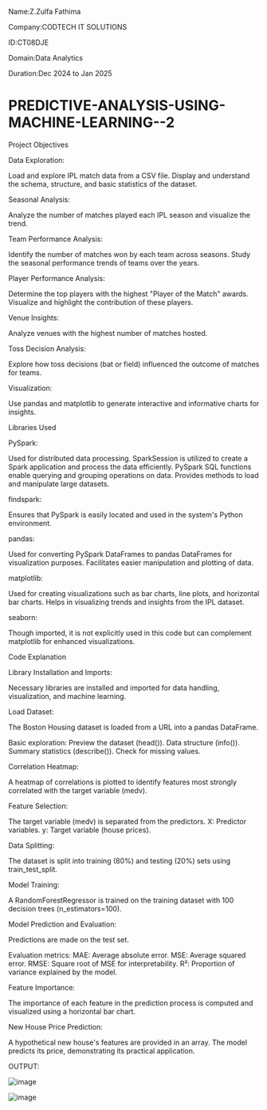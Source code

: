 Name:Z.Zulfa Fathima



Company:CODTECH IT SOLUTIONS


ID:CT08DJE


Domain:Data Analytics



Duration:Dec 2024 to Jan 2025








# PREDICTIVE-ANALYSIS-USING-MACHINE-LEARNING--2


Project Objectives


Data Exploration:


Load and explore IPL match data from a CSV file.
Display and understand the schema, structure, and basic statistics of the dataset.


Seasonal Analysis:

Analyze the number of matches played each IPL season and visualize the trend.


Team Performance Analysis:

Identify the number of matches won by each team across seasons.
Study the seasonal performance trends of teams over the years.


Player Performance Analysis:

Determine the top players with the highest "Player of the Match" awards.
Visualize and highlight the contribution of these players.


Venue Insights:

Analyze venues with the highest number of matches hosted.




Toss Decision Analysis:

Explore how toss decisions (bat or field) influenced the outcome of matches for teams.


Visualization:

Use pandas and matplotlib to generate interactive and informative charts for insights.


Libraries Used


PySpark:

Used for distributed data processing.
SparkSession is utilized to create a Spark application and process the data efficiently.
PySpark SQL functions enable querying and grouping operations on data.
Provides methods to load and manipulate large datasets.




findspark:

Ensures that PySpark is easily located and used in the system's Python environment.


pandas:

Used for converting PySpark DataFrames to pandas DataFrames for visualization purposes.
Facilitates easier manipulation and plotting of data.



matplotlib:

Used for creating visualizations such as bar charts, line plots, and horizontal bar charts.
Helps in visualizing trends and insights from the IPL dataset.



seaborn:

Though imported, it is not explicitly used in this code but can complement matplotlib for enhanced visualizations.


Code Explanation


Library Installation and Imports:

Necessary libraries are installed and imported for data handling, visualization, and machine learning.




Load Dataset:

The Boston Housing dataset is loaded from a URL into a pandas DataFrame.


Basic exploration:
Preview the dataset (head()).
Data structure (info()).
Summary statistics (describe()).
Check for missing values.



Correlation Heatmap:

A heatmap of correlations is plotted to identify features most strongly correlated with the target variable (medv).



Feature Selection:

The target variable (medv) is separated from the predictors.
X: Predictor variables.
y: Target variable (house prices).



Data Splitting:

The dataset is split into training (80%) and testing (20%) sets using train_test_split.



Model Training:

A RandomForestRegressor is trained on the training dataset with 100 decision trees (n_estimators=100).


Model Prediction and Evaluation:

Predictions are made on the test set.


Evaluation metrics:
MAE: Average absolute error.
MSE: Average squared error.
RMSE: Square root of MSE for interpretability.
R²: Proportion of variance explained by the model.



Feature Importance:

The importance of each feature in the prediction process is computed and visualized using a horizontal bar chart.




New House Price Prediction:

A hypothetical new house's features are provided in an array.
The model predicts its price, demonstrating its practical application.


OUTPUT:

![image](https://github.com/user-attachments/assets/69b51318-4d70-49ce-bf75-0cb4e75273bd)


![image](https://github.com/user-attachments/assets/ec3503b7-0d3a-4e7e-96f3-c1409795f2ca)
